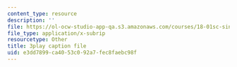 ```yaml
---
content_type: resource
description: ''
file: https://ol-ocw-studio-app-qa.s3.amazonaws.com/courses/18-01sc-single-variable-calculus-fall-2010/e3dd7899ca4053c092a7fec8faebc98f_bnhIRhnBa1A.vtt
file_type: application/x-subrip
resourcetype: Other
title: 3play caption file
uid: e3dd7899-ca40-53c0-92a7-fec8faebc98f
---
```

